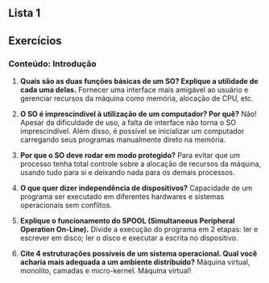 ## Lista 1
## Exercícios

### Conteúdo: Introdução
1. **Quais são as duas funções básicas de um SO? Explique a utilidade de cada uma delas.**
Fornecer uma interface mais amigável ao usuário e gerenciar recursos da máquina como memória, alocação de CPU, etc.

2. **O SO é imprescindível à utilização de um computador? Por quê?**
Não! Apesar da dificuldade de uso, a falta de interface não torna o SO imprescindível. Além disso, é possível se inicializar um computador carregando seus programas manualmente direto na memória.

3. **Por que o SO deve rodar em modo protegido?**
Para evitar que um processo tenha total controle sobre a alocação de recursos da máquina, usando tudo para si e deixando nada para os demais processos.

4. **O que quer dizer independência de dispositivos?**
Capacidade de um programa ser executado em diferentes hardwares e sistemas operacionais sem conflitos.

5. **Explique o funcionamento do SPOOL (Simultaneous Peripheral Operation On-Line).**
Divide a execução do programa em 2 etapas: ler e escrever em disco; ler o disco e executar a escrita no dispositivo.

6. **Cite 4 estruturações possíveis de um sistema operacional. Qual você acharia mais adequada a um ambiente distribuído?**
Máquina virtual, monolito, camadas e micro-kernel. Máquina virtual!
